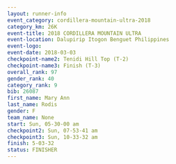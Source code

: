 ```yaml
---
layout: runner-info 
event_category: cordillera-mountain-ultra-2018 
category_km: 26K 
event-title: 2018 CORDILLERA MOUNTAIN ULTRA 
event-location: Dalupirip Itogon Benguet Philippines 
event-logo: 
event-date: 2018-03-03 
checkpoint-name2: Tenidi Hill Top (T-2) 
checkpoint-name3: Finish (T-3) 
overall_rank: 97
gender_rank: 40
category_rank: 9
bib: 26087
first_name: Mary Ann
last_name: Rodis
gender: F
team_name: None
start: Sun, 05-30-00 am
checkpoint2: Sun, 07-53-41 am
checkpoint3: Sun, 10-33-32 am
finish: 5-03-32
status: FINISHER
---
```

